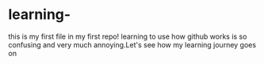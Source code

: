 # learning-
this is my first file in my first repo!
learning to use how github works is so confusing and very much annoying.Let's see how my learning journey goes on
